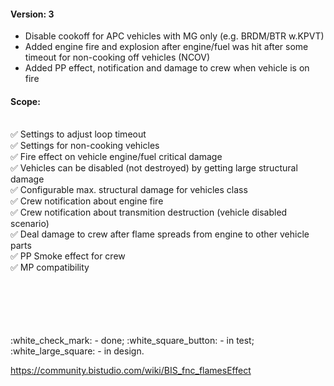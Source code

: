 #### Version: 3

- Disable cookoff for APC vehicles with MG only (e.g. BRDM/BTR w.KPVT)
- Added engine fire and explosion after engine/fuel was hit after some timeout for non-cooking off vehicles (NCOV)
- Added PP effect, notification and damage to crew when vehicle is on fire

#### Scope:
<br/>:white_check_mark: Settings to adjust loop timeout
<br/>:white_check_mark: Settings for non-cooking vehicles
<br/>:white_check_mark: Fire effect on vehicle engine/fuel critical damage
<br/>:white_check_mark: Vehicles can be disabled (not destroyed) by getting large structural damage
<br/>:white_check_mark: Configurable max. structural damage for vehicles class
<br/>:white_check_mark: Crew notification about engine fire
<br/>:white_check_mark: Crew notification about transmition destruction (vehicle disabled scenario)
<br/>:white_check_mark: Deal damage to crew after flame spreads from engine to other vehicle parts
<br/>:white_check_mark: PP Smoke effect for crew
<br/>:white_check_mark: MP compatibility

<br />
<br />
<br />
<br />
<br />:white_check_mark: - done; :white_square_button: - in test; :white_large_square: - in design.


https://community.bistudio.com/wiki/BIS_fnc_flamesEffect
